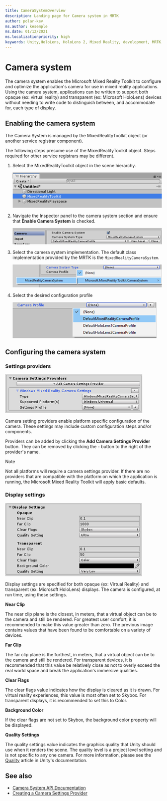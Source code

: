 ```yaml
---
title: CameraSystemOverview
description: Landing page for Camera system in MRTK
author: polar-kev
ms.author: kesemple
ms.date: 01/12/2021
ms.localizationpriority: high
keywords: Unity,HoloLens, HoloLens 2, Mixed Reality, development, MRTK, Camera,
---
```


# Camera system

The camera system enables the Microsoft Mixed Reality Toolkit to configure and optimize the application's camera for use in mixed reality applications. Using the camera system, applications can be written to support both opaque (ex: virtual reality) and transparent (ex: Microsoft HoloLens) devices without needing to write code to distinguish between, and accommodate for, each type of display.

## Enabling the camera system

The Camera System is managed by the MixedRealityToolkit object (or another service registrar component).

The following steps presume use of the MixedRealityToolkit object. Steps required for other service registrars may be different.

1. Select the MixedRealityToolkit object in the scene hierarchy.

    ![MRTK Configured Scene Hierarchy](../Images/MRTK_ConfiguredHierarchy.png)

2. Navigate the Inspector panel to the camera system section and ensure that **Enable Camera System** is checked.

    ![Enabling the camera system](../Images/CameraSystem/EnableCameraSystem.png)

3. Select the camera system implementation. The default class implementation provided by the MRTK is the `MixedRealityCameraSystem`.

    ![Select camera system implementation](../Images/CameraSystem/SelectCameraSystemType.png)

4. Select the desired configuration profile

    ![Select camera system profile](../Images/CameraSystem/SelectCameraProfile.png)

## Configuring the camera system

### Settings providers

![Camera Settings Providers](../Images/CameraSystem/CameraSettingsProviders.png)

Camera setting providers enable platform specific configuration of the camera. These settings may include custom configuration steps and/or components.

Providers can be added by clicking the **Add Camera Settings Provider** button. They can be removed by clicking the **-** button to the right of the provider's name.

> [!Note]
> Not all platforms will require a camera settings provider. If there are no providers that are compatible with the platform on which the application is running, the Microsoft Mixed Reality Toolkit will apply basic defaults.

### Display settings

![Camera Display Settings](../Images/CameraSystem/CameraDisplaySettings.png)

Display settings are specified for both opaque (ex: Virtual Reality) and transparent (ex: Microsoft HoloLens) displays. The camera is configured, at run time, using these settings.

**Near Clip**

The near clip plane is the closest, in meters, that a virtual object can be to the camera and still be rendered. For greatest user comfort, it is recommended to make this value greater than zero. The previous image contains values that have been found to be comfortable on a variety of devices.

**Far Clip**

The far clip plane is the furthest, in meters, that a virtual object can be to the camera and still be rendered. For transparent devices, it is recommended that this value be relatively close as not to overly exceed the real world space and break the application's immersive qualities.

**Clear Flags**

The clear flags value indicates how the display is cleared as it is drawn. For virtual reality experiences, this value is most often set to Skybox. For transparent displays, it is recommended to set this to Color.

**Background Color**

If the clear flags are not set to Skybox, the background color property will be displayed.

**Quality Settings**

The quality settings value indicates the graphics quality that Unity should use when it renders the scene. The quality level is a project level setting and is not specific to any one camera. For more information, please see the [Quality](https://docs.unity3d.com/Manual/class-QualitySettings.html) article in Unity's documentation.

## See also

- [Camera System API Documentation](xref:Microsoft.MixedReality.Toolkit.CameraSystem)
- [Creating a Camera Settings Provider](CreateSettingsProvider.md)
